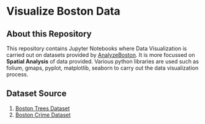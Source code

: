 # Visualize Boston Data

## About this Repository

This repository contains Jupyter Notebooks where Data Visualization is carried out on datasets provided by [AnalyzeBoston](https://data.boston.gov/). It is more
focussed on **Spatial Analysis** of data provided. Various python libraries are used such as folium, gmaps, pyplot, matplotlib, seaborn to carry out the data visualization process.

## Dataset Source

1. [Boston Trees Dataset](https://data.boston.gov/dataset/trees)
2. [Boston Crime Dataset](https://data.boston.gov/dataset/crime-incident-reports-august-2015-to-date-source-new-system)
